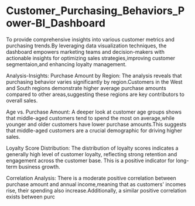 # Customer_Purchasing_Behaviors_Power-BI_Dashboard
To provide comprehensive insights into various customer metrics and purchasing trends.By leveraging data visualization techniques, the dashboard empowers marketing teams  and decision-makers with actionable insights for optimizing sales strategies,improving customer segmentaion,and enhancing loyalty management.


Analysis-Insights:
Purchase Amount by Region: The analysis reveals that purchasing behavior varies significantly by region.Customers in the West and South regions demonstrate higher average purchase amounts compared to other areas,suggesting these regions are key contributors to overall sales.

Age vs. Purchase Amount: A deeper look at customer age groups shows that middle-aged customers tend to spend the most on average,while younger and older customers have lower purchase amounts.This suggests that middle-aged customers are a crucial demographic for driving higher sales.

Loyalty Score Distribution: The distribution of loyalty scores indicates a generally high level of customer loyalty, reflecting strong retention and engagement across the customer base. This is a positive indicator for long-term business growth.

Correlation Analysis: There is a moderate positive correlation between purchase amount and annual income,meaning that as customers' incomes rise, their spending also increase.Additionally, a similar positive correlation exists between purc
